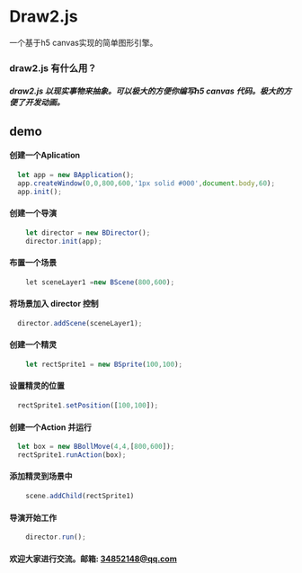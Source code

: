 # Draw2.js
一个基于h5 canvas实现的简单图形引擎。
### draw2.js 有什么用？
##### draw2.js 以现实事物来抽象。可以极大的方便你编写h5 canvas 代码。极大的方便了开发动画。

## demo
#### 创建一个Aplication
```javascript
  let app = new BApplication();
  app.createWindow(0,0,800,600,'1px solid #000',document.body,60);
  app.init();
```
#### 创建一个导演
```javascript
    let director = new BDirector();
    director.init(app);
```
#### 布置一个场景
```javascript
    let sceneLayer1 =new BScene(800,600);
```
#### 将场景加入 director 控制
```javascript
  director.addScene(sceneLayer1);
```

#### 创建一个精灵
```javascript
    let rectSprite1 = new BSprite(100,100);
```
#### 设置精灵的位置
```javascript
  rectSprite1.setPosition([100,100]);
```

#### 创建一个Action 并运行
```javascript
  let box = new BBollMove(4,4,[800,600]);
  rectSprite1.runAction(box);
```

#### 添加精灵到场景中
```javascript
    scene.addChild(rectSprite1)
```
#### 导演开始工作
```javascript
    director.run();
```



#### 欢迎大家进行交流。邮箱: 34852148@qq.com
